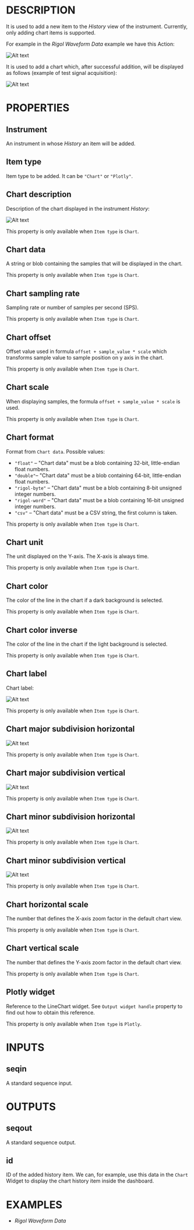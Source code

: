 # DESCRIPTION

It is used to add a new item to the _History_ view of the instrument. Currently, only adding chart items is supported.

For example in the _Rigol Waveform Data_ example we have this Action:

![Alt text](../images/add_to_instrument_history_action.png)

It is used to add a chart which, after successful addition, will be displayed as follows (example of test signal acquisition):

![Alt text](../images/add_to_instrument_history_history.png)

# PROPERTIES

## Instrument

An instrument in whose _History_ an item will be added.

## Item type

Item type to be added. It can be `"Chart"` or `"Plotly"`.

## Chart description

Description of the chart displayed in the instrument _History_:

![Alt text](../images/add_to_instrument_history_description.png)

This property is only available when `Item type` is `Chart`.

## Chart data

A string or blob containing the samples that will be displayed in the chart.

This property is only available when `Item type` is `Chart`.

## Chart sampling rate

Sampling rate or number of samples per second (SPS).

This property is only available when `Item type` is `Chart`.

## Chart offset

Offset value used in formula `offset + sample_value * scale` which transforms sample value to sample position on y axis in the chart.

This property is only available when `Item type` is `Chart`.

## Chart scale

When displaying samples, the formula `offset + sample_value * scale` is used.

This property is only available when `Item type` is `Chart`.

## Chart format

Format from `Chart data`. Possible values:

-   `"float"` – "Chart data" must be a blob containing 32-bit, little-endian float numbers.
-   `"double"`– "Chart data" must be a blob containing 64-bit, little-endian float numbers.
-   `"rigol-byte"` – "Chart data" must be a blob containing 8-bit unsigned integer numbers.
-   `"rigol-word"` – "Chart data" must be a blob containing 16-bit unsigned integer numbers.
-   `"csv"` – "Chart data" must be a CSV string, the first column is taken.

This property is only available when `Item type` is `Chart`.

## Chart unit

The unit displayed on the Y-axis. The X-axis is always time.

This property is only available when `Item type` is `Chart`.

## Chart color

The color of the line in the chart if a dark background is selected.

This property is only available when `Item type` is `Chart`.

## Chart color inverse

The color of the line in the chart if the light background is selected.

This property is only available when `Item type` is `Chart`.

## Chart label

Chart label:

![Alt text](../images/add_to_instrument_history_label.png)

This property is only available when `Item type` is `Chart`.

## Chart major subdivision horizontal

![Alt text](../images/add_to_instrument_history_major_subdivision_horizontal.png)

This property is only available when `Item type` is `Chart`.

## Chart major subdivision vertical

![Alt text](../images/add_to_instrument_history_major_subdivision_vertical.png)

This property is only available when `Item type` is `Chart`.

## Chart minor subdivision horizontal

![Alt text](../images/add_to_instrument_history_minor_subdivision_horizontal.png)

This property is only available when `Item type` is `Chart`.

## Chart minor subdivision vertical

![Alt text](../images/add_to_instrument_history_minor_subdivision_vertical.png)

This property is only available when `Item type` is `Chart`.

## Chart horizontal scale

The number that defines the X-axis zoom factor in the default chart view.

This property is only available when `Item type` is `Chart`.

## Chart vertical scale

The number that defines the Y-axis zoom factor in the default chart view.

This property is only available when `Item type` is `Chart`.

## Plotly widget

Reference to the LineChart widget. See `Output widget handle` property to find out how to obtain this reference.

This property is only available when `Item type` is `Plotly`.

# INPUTS

## seqin

A standard sequence input.

# OUTPUTS

## seqout

A standard sequence output.

## id

ID of the added history item. We can, for example, use this data in the `Chart` Widget to display the chart history item inside the dashboard.

# EXAMPLES

-   _Rigol Waveform Data_
